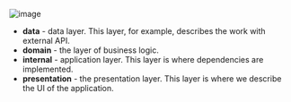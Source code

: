 ![image](https://user-images.githubusercontent.com/63263301/218270171-afe87a8b-dd4e-49bf-9ba5-53cf2f1e93ea.png)


- **data** - data layer. This layer, for example, describes the work with external API.
- **domain** - the layer of business logic.
- **internal** - application layer. This layer is where dependencies are implemented.
- **presentation** - the presentation layer. This layer is where we describe the UI of the application.
